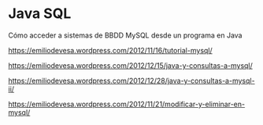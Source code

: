 # Java SQL

Cómo acceder a sistemas de BBDD MySQL desde un programa en Java

https://emiliodevesa.wordpress.com/2012/11/16/tutorial-mysql/

https://emiliodevesa.wordpress.com/2012/12/15/java-y-consultas-a-mysql/

https://emiliodevesa.wordpress.com/2012/12/28/java-y-consultas-a-mysql-ii/

https://emiliodevesa.wordpress.com/2012/11/21/modificar-y-eliminar-en-mysql/